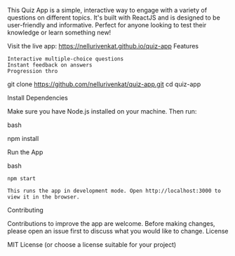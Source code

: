 This Quiz App is a simple, interactive way to engage with a variety of questions on different topics. It's built with ReactJS and is designed to be user-friendly and informative. Perfect for anyone looking to test their knowledge or learn something new!

Visit the live app: https://nellurivenkat.github.io/quiz-app
Features

    Interactive multiple-choice questions
    Instant feedback on answers
    Progression thro

git clone https://github.com/nellurivenkat/quiz-app.git
cd quiz-app

Install Dependencies

Make sure you have Node.js installed on your machine. Then run:

bash

npm install

Run the App

bash

    npm start

    This runs the app in development mode. Open http://localhost:3000 to view it in the browser.

Contributing

Contributions to improve the app are welcome. Before making changes, please open an issue first to discuss what you would like to change.
License

MIT License (or choose a license suitable for your project)
